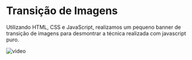 # Transição de Imagens

Utilizando HTML, CSS e JavaScript, realizamos um pequeno banner de transição de imagens para desmontrar a técnica realizada com javascript puro.

![video](https://user-images.githubusercontent.com/60434681/81511430-debd2c00-92ef-11ea-9a9a-be93498ca499.gif)



